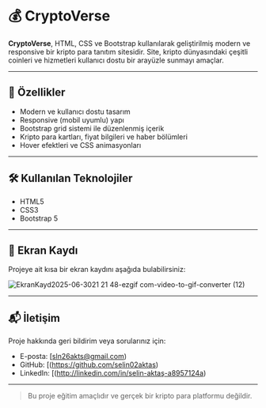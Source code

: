 
# 💰 CryptoVerse

**CryptoVerse**, HTML, CSS ve Bootstrap kullanılarak geliştirilmiş modern ve responsive bir kripto para tanıtım sitesidir. Site, kripto dünyasındaki çeşitli coinleri ve hizmetleri kullanıcı dostu bir arayüzle sunmayı amaçlar.

---

## 🚀 Özellikler

- Modern ve kullanıcı dostu tasarım  
- Responsive (mobil uyumlu) yapı  
- Bootstrap grid sistemi ile düzenlenmiş içerik  
- Kripto para kartları, fiyat bilgileri ve haber bölümleri  
- Hover efektleri ve CSS animasyonları  

---

## 🛠️ Kullanılan Teknolojiler

- HTML5  
- CSS3  
- Bootstrap 5  

---

## 📸 Ekran Kaydı

Projeye ait kısa bir ekran kaydını aşağıda bulabilirsiniz:

![EkranKayd2025-06-3021 21 48-ezgif com-video-to-gif-converter (12)](https://github.com/user-attachments/assets/a324d23f-bae7-4084-8d84-ea70884f1c0e)


---

## 📬 İletişim

Proje hakkında geri bildirim veya sorularınız için:

- E-posta: [sln26akts@gmail.com)
- GitHub: [(https://github.com/selin02aktas)
- LinkedIn: [(http://linkedin.com/in/selin-aktaş-a8957124a)
---

> Bu proje eğitim amaçlıdır ve gerçek bir kripto para platformu değildir.
